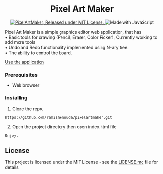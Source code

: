 <h1 align="center">
    Pixel Art Maker
</h1>

<p align="center">
  <a href="https://github.com/ramishenouda/pixelartmaker/blob/master/LICENSE">
    <img src="https://img.shields.io/badge/license-MIT-blue.svg" alt="PixelArtMaker, Released under MIT License." />
  </a>
   <img src="https://img.shields.io/badge/Made%20with-JavaScript-1f425f.svg" alt="Made with JavaScript" />
</p>

Pixel Art Maker is a simple graphics editor web application, that has </br>
• Basic tools for drawing (Pencil, Eraser, Color Picker), Currently working to add more tools </br>
• Undo and Redo functionality implemented using N-ary tree. </br>
• The ability to control the board. </br>

[Use the application](https://ramishenouda.github.io/pixelartmaker/)

### Prerequisites

- Web browser

### Installing

1. Clone the repo.

```
https://github.com/ramishenouda/pixelartmaker.git
```

2. Open the project directory then open index.html file

```
Enjoy.
```

## License

This project is licensed under the MIT License - see the [LICENSE.md](LICENSE.md) file for details
